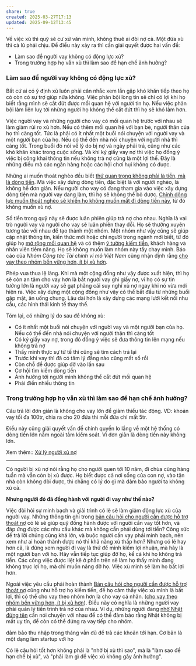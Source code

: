 ```yaml
---
share: true
created: 2025-03-27T17:13
updated: 2025-09-12T13:45
---
```

Về việc xù thì quỹ sẽ cư xử văn minh, không thuê ai đòi nợ cả. Một đứa xù thì cả lũ phải chịu. Để điều này xảy ra thì cần giải quyết được hai vấn đề:
- Làm sao để người vay không có động lực xù?
- Trong trường hợp họ vẫn xù thì làm sao để hạn chế ảnh hưởng?

### Làm sao để người vay không có động lực xù?
Bất cứ ai có ý định xù luôn phải cân nhắc xem lần gặp khó khăn tiếp theo họ có còn có sự trợ giúp nữa không. Việc phản bội lòng tin sẽ chỉ có lợi khi họ biết rằng mình sẽ cắt đứt được mối quan hệ với người tin họ. Nếu việc phản bội làm liên luỵ tới những người họ không thể cắt đứt thì họ sẽ khó làm hơn. 

Việc người vay và những người cho vay có mối quan hệ trước với nhau sẽ làm giảm rủi ro xù hơn. Nếu có thêm mối quan hệ với bạn bè, người thân của họ thì càng tốt. Tức là phải có ít nhất một buổi nói chuyện với người vay và một người bạn của họ. Nếu có thể đến nhà nói chuyện với người nhà thì càng tốt. Trong buổi đó nói về lý do bị nợ và ngày phải trả, cũng như các khó khăn khác trong cuộc sống. Và khi ký giấy vay nợ thì việc họ đồng ý việc bị công khai thông tin nếu không trả nợ cũng là một lợi thế. Đây là những điều mà các ngân hàng hoặc các hội chơi hụi không có được.

Những ai muốn thoát nghèo đều biết [thứ quan trọng không phải là tiền, mà là dòng tiền](../../../%F0%9F%93%9CT%C3%A0i%20nguy%C3%AAn/Ni%E1%BB%81m%20tin,%20di%E1%BB%85n%20ng%C3%B4n/Ti%E1%BB%81n/C%C3%A1i%20c%E1%BA%A7n%20kh%C3%B4ng%20ph%E1%BA%A3i%20l%C3%A0%20c%C3%B3%20ti%E1%BB%81n,%20m%C3%A0%20l%C3%A0%20c%C3%B3%20d%C3%B2ng%20ti%E1%BB%81n.md). Mà việc xây dựng dòng tiền, đặc biệt là với người nghèo, là không hề đơn giản. Nếu người cho vay có đang tham gia vào việc xây dựng dòng tiền mà người vay đang làm, thì họ sẽ không thể bỏ được. [Chính động lực muốn thoát nghèo sẽ khiến họ không muốn mất đi dòng tiền này](../../../%F0%9F%93%9CT%C3%A0i%20nguy%C3%AAn/Ni%E1%BB%81m%20tin,%20di%E1%BB%85n%20ng%C3%B4n/Ti%E1%BB%81n/Gi%C3%A0u,%20ngh%C3%A8o/Mu%E1%BB%91n%20tho%C3%A1t%20ngh%C3%A8o%20c%E1%BA%A7n%20d%C3%B2ng%20ti%E1%BB%81n.md), từ đó không muốn xù nợ.

Số tiền trong quỹ này sẽ được luân phiên giúp trả nợ cho nhau. Nghĩa là vai trò người vay và người cho vay sẽ luân phiên thay đổi. Họ sẽ thường xuyên tương tác với nhau để tạo thành một nhóm. Một nhóm như vậy cũng sẽ giúp cập nhật thông tin, kiến thức mới hoặc chỉ người trong ngành mới biết, từ đó giúp họ [mở rộng mối quan hệ](../../../%F0%9F%93%9CT%C3%A0i%20nguy%C3%AAn/M%E1%BB%9F%20r%E1%BB%99ng%20m%E1%BB%91i%20quan%20h%E1%BB%87/index.md) và có thêm [ý tưởng kiếm tiền](../../../%F0%9F%93%9CT%C3%A0i%20nguy%C3%AAn/%C3%9D%20t%C6%B0%E1%BB%9Fng%20ki%E1%BA%BFm%20ti%E1%BB%81n/%C3%9D%20t%C6%B0%E1%BB%9Fng/index.md), khách hàng và nhân viên tiềm năng. Họ sẽ không muốn làm nhóm này tẩy chay mình. Báo cáo của *Nhóm Công tác Tài chính vi mô Việt Nam* cũng nhận định rằng [cho vay theo nhóm bền vững hơn, ít bị xù hơn](../../../%E2%9A%A1Hi%E1%BB%83u%20bi%E1%BA%BFt%20s%C3%A2u/T%E1%BB%95%20ch%E1%BB%A9c%20t%C3%A0i%20ch%C3%ADnh/T%E1%BB%95%20ch%E1%BB%A9c%20t%C3%ADn%20d%E1%BB%A5ng/Cho%20vay%20theo%20nh%C3%B3m%20b%E1%BB%81n%20v%E1%BB%AFng%20h%C6%A1n,%20%C3%ADt%20b%E1%BB%8B%20x%C3%B9%20h%C6%A1n.%20Cho%20vay%20c%C3%A1%20nh%C3%A2n%20nhi%E1%BB%81u%20l%E1%BB%A3i%20nhu%E1%BA%ADn%20h%C6%A1n,%20d%E1%BB%85%20m%E1%BB%9F%20r%E1%BB%99ng%20ph%E1%BA%A1m%20vi%20ho%E1%BA%A1t%20%C4%91%E1%BB%99ng%20h%C6%A1n.md). 

Phép vua thua lệ làng. Khi mà một cộng đồng như vậy được xuất hiện,  thì họ sẽ còn an tâm cho vay hơn là bắt người vay ghi giấy nợ, vì họ có sự tin tưởng lớn là người vay sẽ gạt phăng cái suy nghĩ xù nợ ngay khi nó vừa mới hiện ra. Việc xây dựng một cộng đồng như vậy có thể bắt đầu từ những buổi gặp mặt, ăn uống chung. Lâu dài hơn là xây dựng các mạng lưới kết nối nhu cầu, các hình thái kinh tế thay thế.

Tóm lại, có những lý do sau để không xù:
- Có ít nhất một buổi nói chuyện với người vay và một người bạn của họ. Nếu có thể đến nhà nói chuyện với người thân thì càng tốt
- Có ký giấy vay nợ, trong đó đồng ý việc sẽ đưa thông tin lên mạng nếu không trả nợ
- Thấy mình thực sự tử tế thì cũng sẽ tìm cách trả lại
- Trước khi vay thì đã có tâm lý đằng nào cũng mất sổ rồi
- Còn chỗ để được giúp đỡ vào lần sau
- Cơ hội tìm kiếm dòng tiền
- Ảnh hưởng tới người mình không thể cắt đứt mối quan hệ
- Phải điền nhiều thông tin

### Trong trường hợp họ vẫn xù thì làm sao để hạn chế ảnh hưởng?
Câu trả lời đơn giản là không cho vay lớn để giảm thiểu tác động. VD: khoản vay tối đa 100tr, chia ra cho 20 đứa thì mỗi đứa chỉ mất 5tr. 

Điều này cũng giải quyết vấn đề chính quyền lo lắng về một hệ thống có dòng tiền lớn nằm ngoài tầm kiểm soát. Vì đơn giản là dòng tiền này không lớn.

Xem thêm:: [Xử lý người xù nợ](./X%E1%BB%AD%20l%C3%BD%20ng%C6%B0%E1%BB%9Di%20x%C3%B9%20n%E1%BB%A3.md)

---

Có người bị xù nợ nói rằng họ cho người quen tới 10 năm, đi chùa cùng hàng tuần mà vẫn còn bị xù được. Họ biết được cả nơi sống của con nợ, vào tận nhà còn không đòi được, thì chẳng có lý do gì mà đảm bảo người ta không xù cả.

**Nhưng người đó đã đồng hành với người đi vay như thế nào?** 

Việc đòi hỏi sự minh bạch và giải trình có lẽ sẽ làm giảm động lực xù của người vay. Những thông tin ghi trong [bản câu hỏi cho người cần được hỗ trợ thoát nợ](../B%E1%BA%A3n%20c%C3%A2u%20h%E1%BB%8Fi%20cho%20ng%C6%B0%E1%BB%9Di%20c%E1%BA%A7n%20%C4%91%C6%B0%E1%BB%A3c%20h%E1%BB%97%20tr%E1%BB%A3%20tho%C3%A1t%20n%E1%BB%A3.md) có lẽ sẽ giúp quỹ đồng hành được với người cần vay tốt hơn, và đáp ứng được các nhu cầu khác mà không cần phải dùng tới tiền? Công sức để trả lời chúng cũng khá lớn, và buộc người cần vay phải minh bạch, nên xem như ai hoàn thành được nó thì khả năng xù thấp hơn? Nhưng có lẽ hay hơn cả, là đừng xem người đi vay là thứ để mình kiếm lợi nhuận, mà hãy là một người bạn với họ. Hãy vẫn tiếp tục giúp đỡ họ, kể cả khi họ không trả tiền. Các công việc được liệt kê ở phần trên sẽ làm họ thấy mình đang không trục lợi họ, mà chỉ muốn nâng đỡ họ. Việc xù mình sẽ làm họ bất lợi hơn.

Ngoài việc yêu cầu phải hoàn thành [Bản câu hỏi cho người cần được hỗ trợ thoát nợ](../B%E1%BA%A3n%20c%C3%A2u%20h%E1%BB%8Fi%20cho%20ng%C6%B0%E1%BB%9Di%20c%E1%BA%A7n%20%C4%91%C6%B0%E1%BB%A3c%20h%E1%BB%97%20tr%E1%BB%A3%20tho%C3%A1t%20n%E1%BB%A3.md) cũng như hỗ trợ họ kiếm tiền, để họ cảm thấy việc xù mình là bất lợi, thì có thể cho vay theo nhóm hơn là cho vay cá nhân. ([cho vay theo nhóm bền vững hơn, ít bị xù hơn](../../../%E2%9A%A1Hi%E1%BB%83u%20bi%E1%BA%BFt%20s%C3%A2u/T%E1%BB%95%20ch%E1%BB%A9c%20t%C3%A0i%20ch%C3%ADnh/T%E1%BB%95%20ch%E1%BB%A9c%20t%C3%ADn%20d%E1%BB%A5ng/Cho%20vay%20theo%20nh%C3%B3m%20b%E1%BB%81n%20v%E1%BB%AFng%20h%C6%A1n,%20%C3%ADt%20b%E1%BB%8B%20x%C3%B9%20h%C6%A1n.%20Cho%20vay%20c%C3%A1%20nh%C3%A2n%20nhi%E1%BB%81u%20l%E1%BB%A3i%20nhu%E1%BA%ADn%20h%C6%A1n,%20d%E1%BB%85%20m%E1%BB%9F%20r%E1%BB%99ng%20ph%E1%BA%A1m%20vi%20ho%E1%BA%A1t%20%C4%91%E1%BB%99ng%20h%C6%A1n.md)). Điều này có nghĩa là những người vay phải quản lý tiến trình trả nợ của nhau. Ví dụ, những người đang [nhờ Nhật đứng tên](../Ng%C6%B0%E1%BB%9Di%20th%E1%BB%A5%20h%C6%B0%E1%BB%9Fng/L%C3%BD%20Minh%20Nh%E1%BA%ADt/C%C3%A1c%20kho%E1%BA%A3n%20t%C3%A0i%20s%E1%BA%A3n%20v%C3%A0%20kho%E1%BA%A3n%20n%E1%BB%A3%20Nh%E1%BA%ADt%20%C4%91%E1%BB%A9ng%20t%C3%AAn%20(phi%C3%AAn%20b%E1%BA%A3n%20cho%20b%E1%BA%A1n%20b%C3%A8).md) cần nói chuyện với nhau để có thể đảm bảo rằng Nhật không bị mất uy tín, để còn có thể đứng ra vay tiếp cho nhóm.

đảm bảo thu nhập trong tháng vẫn đủ để trả các khoản tới hạn. Cơ bản là một dạng làm startup với họ

Có lẽ câu hỏi tốt hơn không phải là "nhỡ bị xù thì sao", mà là "làm sao để hạn chế bị xù", và "phải làm gì để việc xù không gây ảnh hưởng".
